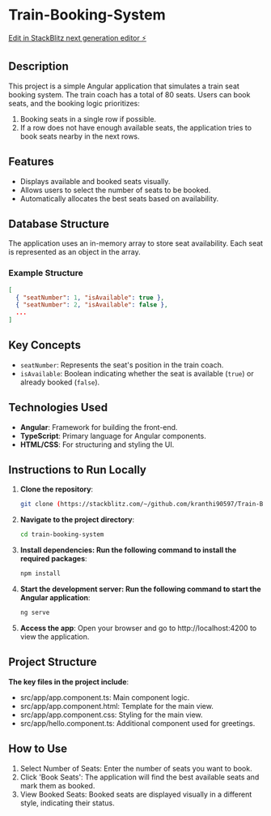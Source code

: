 # Train-Booking-System

[Edit in StackBlitz next generation editor ⚡️](https://stackblitz.com/~/github.com/kranthi90597/Train-Booking-System)

## Description
This project is a simple Angular application that simulates a train seat booking system. The train coach has a total of 80 seats. Users can book seats, and the booking logic prioritizes:
1. Booking seats in a single row if possible.
2. If a row does not have enough available seats, the application tries to book seats nearby in the next rows.

## Features
- Displays available and booked seats visually.
- Allows users to select the number of seats to be booked.
- Automatically allocates the best seats based on availability.

## Database Structure
The application uses an in-memory array to store seat availability. Each seat is represented as an object in the array.

### Example Structure
```json
[
  { "seatNumber": 1, "isAvailable": true },
  { "seatNumber": 2, "isAvailable": false },
  ...
]
```

## Key Concepts
- `seatNumber`: Represents the seat's position in the train coach.
- `isAvailable`: Boolean indicating whether the seat is available (`true`) or already booked (`false`).

## Technologies Used
- **Angular**: Framework for building the front-end.
- **TypeScript**: Primary language for Angular components.
- **HTML/CSS**: For structuring and styling the UI.

## Instructions to Run Locally
1. **Clone the repository**: 
   ```bash
   git clone (https://stackblitz.com/~/github.com/kranthi90597/Train-Booking-System)
   ```
2. **Navigate to the project directory**:
   ```bash
   cd train-booking-system
   ```
3. **Install dependencies: Run the following command to install the required packages**:
   ```bash
   npm install
   ```
4. **Start the development server: Run the following command to start the Angular application**:
   ```bash
   ng serve
   ```
 5. **Access the app**: Open your browser and go to http://localhost:4200 to view the application.

## Project Structure
**The key files in the project include**:

- src/app/app.component.ts: Main component logic.
- src/app/app.component.html: Template for the main view.
- src/app/app.component.css: Styling for the main view.
- src/app/hello.component.ts: Additional component used for greetings.

## How to Use
1. Select Number of Seats: Enter the number of seats you want to book.
2. Click 'Book Seats': The application will find the best available seats and mark them as booked.
3. View Booked Seats: Booked seats are displayed visually in a different style, indicating their status.
